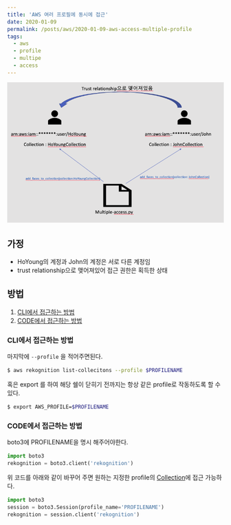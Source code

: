 ```yaml
---
title: 'AWS 여러 프로필에 동시에 접근'
date: 2020-01-09
permalink: /posts/aws/2020-01-09-aws-access-multiple-profile
tags:
  - aws
  - profile
  - multipe
  - access
---
```


![](/assets/2020-01-09-aws-access-multiple-profile_235106.png)

## 가정

- HoYoung의 계정과 John의 계정은 서로 다른 계정임  
- trust relationship으로 맺어져있어 접근 권한은 획득한 상태

## 방법

1. [CLI에서 접근하는 방법](https://docs.aws.amazon.com/ko_kr/cli/latest/userguide/cli-configure-profiles)
1. [CODE에서 접근하는 방법](https://stackoverflow.com/questions/33378422/how-to-choose-an-aws-profile-when-using-boto3-to-connect-to-cloudfront)

### CLI에서 접근하는 방법

마지막에 `--profile` 을 적어주면된다.

```bash
$ aws rekognition list-collecitons --profile $PROFILENAME
```

혹은 export 를 하여 해당 쉘이 닫히기 전까지는 항상 같은 profile로 작동하도록 할 수 있다.

```bash
$ export AWS_PROFILE=$PROFILENAME
```

### CODE에서 접근하는 방법

boto3에 PROFILENAME을 명시 해주어야한다.

```python
import boto3
rekognition = boto3.client('rekognition') 
```

위 코드를 아래와 같이 바꾸어 주면 원하는 지정한 profile의 [Collection](https://docs.aws.amazon.com/ko_kr/rekognition/latest/dg/collections.html)에 접근 가능하다.

```python
import boto3
session = boto3.Session(profile_name='PROFILENAME')
rekognition = session.client('rekognition')
```

